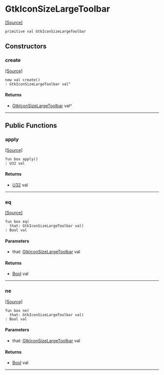 # GtkIconSizeLargeToolbar
<span class="source-link">[[Source]](src/gtk3/GtkIconSize.md#L10)</span>
```pony
primitive val GtkIconSizeLargeToolbar
```

## Constructors

### create
<span class="source-link">[[Source]](src/gtk3/GtkIconSize.md#L10)</span>


```pony
new val create()
: GtkIconSizeLargeToolbar val^
```

#### Returns

* [GtkIconSizeLargeToolbar](gtk3-GtkIconSizeLargeToolbar.md) val^

---

## Public Functions

### apply
<span class="source-link">[[Source]](src/gtk3/GtkIconSize.md#L10)</span>


```pony
fun box apply()
: U32 val
```

#### Returns

* [U32](builtin-U32.md) val

---

### eq
<span class="source-link">[[Source]](src/gtk3/GtkIconSize.md#L10)</span>


```pony
fun box eq(
  that: GtkIconSizeLargeToolbar val)
: Bool val
```
#### Parameters

*   that: [GtkIconSizeLargeToolbar](gtk3-GtkIconSizeLargeToolbar.md) val

#### Returns

* [Bool](builtin-Bool.md) val

---

### ne
<span class="source-link">[[Source]](src/gtk3/GtkIconSize.md#L10)</span>


```pony
fun box ne(
  that: GtkIconSizeLargeToolbar val)
: Bool val
```
#### Parameters

*   that: [GtkIconSizeLargeToolbar](gtk3-GtkIconSizeLargeToolbar.md) val

#### Returns

* [Bool](builtin-Bool.md) val

---

